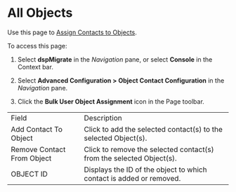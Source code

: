 # All Objects

<div class="use">

Use this page to [Assign Contacts to
Objects](../Use_Cases/Add_Target_Contacts_to_Objects.htm#Assign2).

</div>

To access this page:

1.  Select <span style="font-weight: bold;">dspMigrate</span> in the
    <span style="font-style: italic;">Navigation</span> pane, or select
    <span style="font-weight: bold;">Console</span> in the Context bar.

2.  Select <span style="font-weight: bold;">Advanced Configuration \>
    Object Contact Configuration</span> in the
    <span style="font-style: italic;">Navigation</span> pane.

3.  Click the <span style="font-weight: bold;">Bulk User Object
    Assignment</span> icon in the Page
toolbar.

|                            |                                                                      |
| -------------------------- | -------------------------------------------------------------------- |
| Field                      | Description                                                          |
| Add Contact To Object      | Click to add the selected contact(s) to the selected Object(s).      |
| Remove Contact From Object | Click to remove the selected contact(s) from the selected Object(s). |
| OBJECT ID                  | Displays the ID of the object to which contact is added or removed.  |
